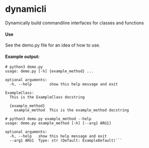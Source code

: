 # dynamicli
Dynamically build commandline interfaces for classes and functions

#### Use
See the demo.py file for an idea of how to use.

#### Example output:
```
# python3 demo.py
usage: demo.py [-h] {example_method} ...

optional arguments:
  -h, --help        show this help message and exit

ExampleClass:
  This is the ExampleClass docstring

  {example_method}
    example_method  This is the example_method docstring

# python3 demo.py example_method --help
usage: demo.py example_method [-h] [--arg1 ARG1]

optional arguments:
  -h, --help   show this help message and exit
  --arg1 ARG1  Type: str (Default: ExampleDefault)```
